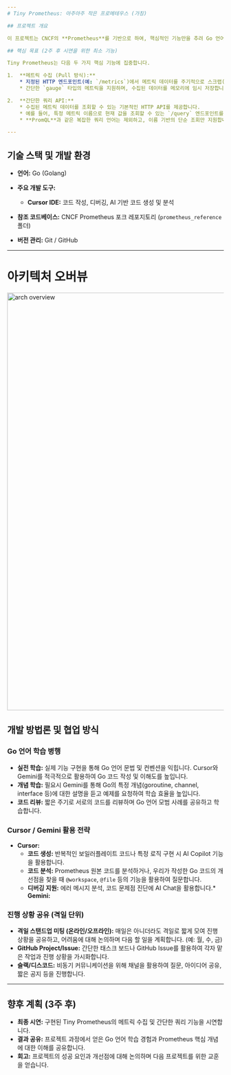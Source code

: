 ```yaml
---
# Tiny Prometheus: 아주아주 작은 프로메테우스 (가칭)

## 프로젝트 개요

이 프로젝트는 CNCF의 **Prometheus**를 기반으로 하여, 핵심적인 기능만을 추려 Go 언어로 구현하는 '아주아주 작은 프로메테우스'입니다. 짧은 기간 동안 Go 언어 학습과 함께, Prometheus의 기본적인 메커니즘을 이해하고 직접 구현해보는 것을 목표로 합니다. 최종적으로는 **최소한의 기능 시연**을 통해 프로젝트의 성공적인 마무리를 보여줄 예정입니다.

## 핵심 목표 (2주 후 시연을 위한 최소 기능)

Tiny Prometheus는 다음 두 가지 핵심 기능에 집중합니다.

1.  **메트릭 수집 (Pull 방식):**
    * 지정된 HTTP 엔드포인트(예: `/metrics`)에서 메트릭 데이터를 주기적으로 스크랩(pull)하여 가져옵니다.
    * 간단한 `gauge` 타입의 메트릭을 지원하며, 수집된 데이터를 메모리에 임시 저장합니다. (영구 저장소는 초기 버전에서 제외)

2.  **간단한 쿼리 API:**
    * 수집된 메트릭 데이터를 조회할 수 있는 기본적인 HTTP API를 제공합니다.
    * 예를 들어, 특정 메트릭 이름으로 현재 값을 조회할 수 있는 `/query` 엔드포인트를 구현합니다.
    * **PromQL**과 같은 복잡한 쿼리 언어는 제외하고, 이름 기반의 단순 조회만 지원합니다.

---
```


## 기술 스택 및 개발 환경

* **언어:** Go (Golang)
* **주요 개발 도구:**
    * **Cursor IDE:** 코드 작성, 디버깅, AI 기반 코드 생성 및 분석

* **참조 코드베이스:** CNCF Prometheus 포크 레포지토리 (`prometheus_reference` 폴더)
* **버전 관리:** Git / GitHub

---

# 아키텍처 오버뷰
<img width="973" alt="arch overview" src="https://github.com/user-attachments/assets/970edc01-d468-45d5-b9cc-1db5e179d751" />



## 개발 방법론 및 협업 방식

### Go 언어 학습 병행

* **실전 학습:** 실제 기능 구현을 통해 Go 언어 문법 및 컨벤션을 익힙니다. Cursor와 Gemini를 적극적으로 활용하여 Go 코드 작성 및 이해도를 높입니다.
* **개념 학습:** 필요시 Gemini를 통해 Go의 특정 개념(goroutine, channel, interface 등)에 대한 설명을 듣고 예제를 요청하여 학습 효율을 높입니다.
* **코드 리뷰:** 짧은 주기로 서로의 코드를 리뷰하며 Go 언어 모범 사례를 공유하고 학습합니다.

### Cursor / Gemini 활용 전략

* **Cursor:**
    * **코드 생성:** 반복적인 보일러플레이트 코드나 특정 로직 구현 시 AI Copilot 기능을 활용합니다.
    * **코드 분석:** Prometheus 원본 코드를 분석하거나, 우리가 작성한 Go 코드의 개선점을 찾을 때 `@workspace`, `@file` 등의 기능을 활용하여 질문합니다.
    * **디버깅 지원:** 에러 메시지 분석, 코드 문제점 진단에 AI Chat을 활용합니다.* **Gemini:**

### 진행 상황 공유 (격일 단위)

* **격일 스탠드업 미팅 (온라인/오프라인):** 매일은 아니더라도 격일로 짧게 모여 진행 상황을 공유하고, 어려움에 대해 논의하며 다음 할 일을 계획합니다. (예: 월, 수, 금)
* **GitHub Project/Issue:** 간단한 태스크 보드나 GitHub Issue를 활용하여 각자 맡은 작업과 진행 상황을 가시화합니다.
* **슬랙/디스코드:** 비동기 커뮤니케이션을 위해 채널을 활용하여 질문, 아이디어 공유, 짧은 공지 등을 진행합니다.

---

## 향후 계획 (3주 후)

* **최종 시연:** 구현된 Tiny Prometheus의 메트릭 수집 및 간단한 쿼리 기능을 시연합니다.
* **결과 공유:** 프로젝트 과정에서 얻은 Go 언어 학습 경험과 Prometheus 핵심 개념에 대한 이해를 공유합니다.
* **회고:** 프로젝트의 성공 요인과 개선점에 대해 논의하며 다음 프로젝트를 위한 교훈을 얻습니다.
